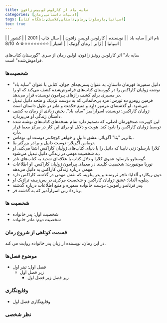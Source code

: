 ```yaml
---
title: سایه باد از کارلوس لوییس زافون
categories: [ادبیات داستانی,رمان]
tags: [اسپانیا,بارسلونا,رمان,داستان,کلاسیک,باشگاه کتاب]
toc: true
---
```



| نام اثر | سایه باد |
| نویسنده | کارلوس لوییس زافون |
| سال چاپ | 2001 |
| کشور | اسپانیا |
| ژانر | رمان گوتیک |
| امتیاز | ⭐⭐⭐⭐⭐⭐⭐⭐☆☆ 8/10 |


سایه باد" اثر کارلوس روئیز زافون، اولین رمان از سری "گورستان کتاب‌های فراموش‌شده" است. 

### شخصیت‌ها

- دانیل سمپره: قهرمان داستان. به عنوان پسربچه‌ای جوان، کتابی با عنوان "سایه باد" نوشته ژولیان کاراکس را در گورستان کتاب‌های فراموش‌شده کشف می‌کند که او را در مسیری برای کشف رازهای پیرامون نویسنده قرار می‌دهد.
- فرمین رومرو ده تورس: مرد بی‌خانمانی که به دوست نزدیک و متحد دانیل تبدیل می‌شود. او گذشته‌ای مرموز دارد و منبع حکمت و طنز در طول داستان است.
- ژولیان کاراکس: نویسنده اسرارآمیز "سایه باد". بخش زیادی از رمان به کشف داستان زندگی او می‌پردازد.
- لین کوبرت: ضدقهرمان اصلی، که تصمیم دارد تمام نسخه‌های کتاب‌های نوشته شده توسط ژولیان کاراکس را نابود کند. هویت و دلایل او برای این کار در مرکز معما قرار دارد.
- بئاتریز "بئا" آگویلار: عشق دانیل و خواهر کوچک‌تر دوست او، توماس.
- توماس آگویلار: دوست دانیل و برادر بزرگتر بئا.
- کلارا بارسلو: زنی نابینا که دانیل را با دنیای کتاب‌های ژولیان کاراکس آشنا می‌کند. او به شخصیت مهمی در زندگی دانیل تبدیل می‌شود.
- گوستاوو بارسلو: عموی کلارا و دلال کتاب با علاقه‌ای شدید به کتاب‌های نادر.
- نوریا مونفورت: شخصیت کلیدی در معمای پیرامون ژولیان کاراکس. او اطلاعات مهمی درباره زندگی کاراکس به دانیل می‌دهد.
- دون ریکاردو آلدایا: تاجر ثروتمند و پدر پنلوپه، که نقش مهمی در گذشته کاراکس دارد.
- پنلوپه آلدایا: عشق ژولیان کاراکس و شخصیت مرکزی در پس‌زمینه تراژیک او.
- پدر فرناندو راموس: دوست خانواده سمپره و منبع اطلاعات درباره گذشته.
- برناردا: زنی اسرارآمیز که به گذشته فر




### شخصیت ها
- شخصیت اول: پدر خانواده
- شخصیت دوم: مادر خانواده

### قسمت کوتاهی از شروع رمان
در این رمان، نویسنده از زبان پدر خانواده روایت می کند.

### موضوع فصل‌ها
- فصل اول: تیتر اول
  - زیر فصل اول
    - زیر فصل زیر فصل اول

### وقایع‌نگاری
- وقایع‌نگاری فصل اول

### نظر شخصی



